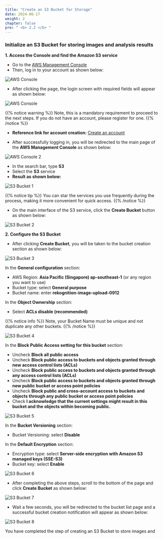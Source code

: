 ```yaml
---
title: "Create an S3 Bucket for Storage"
date: 2024-06-17
weight: 2
chapter: false
pre: " <b> 2.2 </b> "
---
```


### Initialize an S3 Bucket for storing images and analysis results

**1. Access the Console and find the Amazon S3 service**
- Go to the [AWS Management Console](https://aws.amazon.com/console/)
- Then, log in to your account as shown below:

![AWS Console](/images/2.Prerequiste/awslogin_1.png)

- After clicking the page, the login screen with required fields will appear as shown below:

![AWS Console](/images/2.Prerequiste/awslogin_2.png)

{{% notice warning %}}
Note, this is a mandatory requirement to proceed to the next steps. If you do not have an account, please register for one.
{{% /notice %}}

- **Reference link for account creation:** [Create an account](https://000001.awsstudygroup.com/)

- After successfully logging in, you will be redirected to the main page of the **AWS Management Console** as shown below:

![AWS Console 2](/images/2.Prerequiste/aws_mainpage.png)

- In the search bar, type **S3**
- Select the **S3** service
- **Result as shown below:**

![S3 Bucket 1](/images/2.Prerequiste/s3bucket_1.png)

{{% notice tip %}}
You can star the services you use frequently during the process, making it more convenient for quick access.
{{% /notice %}}

- On the main interface of the S3 service, click the **Create Bucket** button as shown below:

![S3 Bucket 2](/images/2.Prerequiste/s3bucket_2.png)

**2. Configure the S3 Bucket**
- After clicking **Create Bucket**, you will be taken to the bucket creation section as shown below:

![S3 Bucket 3](/images/2.Prerequiste/s3bucket_3.png)

In the **General configuration** section:
- AWS Region: **Asia Pacific (Singapore) ap-southeast-1** (or any region you want to use)
- Bucket type: select **General purpose**
- Bucket name: enter **rekognition-image-upload-0912**

In the **Object Ownership** section:
- Select **ACLs disable (recommended)**

{{% notice info %}}
Note, your Bucket Name must be unique and not duplicate any other buckets.
{{% /notice %}}

![S3 Bucket 4](/images/2.Prerequiste/s3bucket_4.png)

In the **Block Public Access setting for this bucket** section:
- Uncheck **Block all public access**
- Uncheck **Block public access to buckets and objects granted through new access control lists (ACLs)**
- Uncheck **Block public access to buckets and objects granted through any access control lists (ACLs)**
- Uncheck **Block public access to buckets and objects granted through new public bucket or access point policies**
- Uncheck **Block public and cross-account access to buckets and objects through any public bucket or access point policies**
- Check **I acknowledge that the current settings might result in this bucket and the objects within becoming public.**

![S3 Bucket 5](/images/2.Prerequiste/s3bucket_5.png)

In the **Bucket Versioning** section:
- Bucket Versioning: select **Disable**

In the **Default Encryption** section:
- Encryption type: select **Server-side encryption with Amazon S3 managed keys (SSE-S3)**
- Bucket key: select **Enable**

![S3 Bucket 6](/images/2.Prerequiste/s3bucket_6.png)

- After completing the above steps, scroll to the bottom of the page and click **Create Bucket** as shown below:

![S3 Bucket 7](/images/2.Prerequiste/s3bucket_7.png)

- Wait a few seconds, you will be redirected to the bucket list page and a successful bucket creation notification will appear as shown below:

![S3 Bucket 8](/images/2.Prerequiste/s3bucket_8.png)

You have completed the step of creating an S3 Bucket to store images and